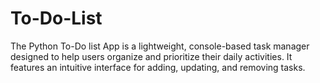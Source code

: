 # To-Do-List
The Python To-Do list App is a lightweight, console-based task manager designed to help users organize and prioritize their daily activities. It features an intuitive interface for adding, updating, and removing tasks.  
